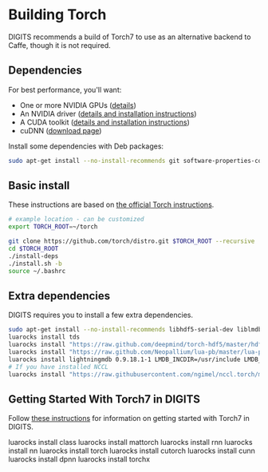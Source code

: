 # Building Torch

DIGITS recommends a build of Torch7 to use as an alternative backend to Caffe, though it is not required.

## Dependencies

For best performance, you'll want:

* One or more NVIDIA GPUs ([details](InstallCuda.md#gpu))
* An NVIDIA driver ([details and installation instructions](InstallCuda.md#driver))
* A CUDA toolkit ([details and installation instructions](InstallCuda.md#cuda-toolkit))
* cuDNN ([download page](https://developer.nvidia.com/cudnn))

Install some dependencies with Deb packages:
```sh
sudo apt-get install --no-install-recommends git software-properties-common
```

## Basic install

These instructions are based on [the official Torch instructions](http://torch.ch/docs/getting-started.html).
```sh
# example location - can be customized
export TORCH_ROOT=~/torch

git clone https://github.com/torch/distro.git $TORCH_ROOT --recursive
cd $TORCH_ROOT
./install-deps
./install.sh -b
source ~/.bashrc
```

## Extra dependencies

DIGITS requires you to install a few extra dependencies.

```sh
sudo apt-get install --no-install-recommends libhdf5-serial-dev liblmdb-dev
luarocks install tds
luarocks install "https://raw.github.com/deepmind/torch-hdf5/master/hdf5-0-0.rockspec"
luarocks install "https://raw.github.com/Neopallium/lua-pb/master/lua-pb-scm-0.rockspec"
luarocks install lightningmdb 0.9.18.1-1 LMDB_INCDIR=/usr/include LMDB_LIBDIR=/usr/lib/x86_64-linux-gnu
# If you have installed NCCL
luarocks install "https://raw.githubusercontent.com/ngimel/nccl.torch/master/nccl-scm-1.rockspec"
```

## Getting Started With Torch7 in DIGITS

Follow [these instructions](GettingStartedTorch.md) for information on getting started with Torch7 in DIGITS.


luarocks install class
luarocks install mattorch
luarocks install rnn
luarocks install nn
luarocks install torch
luarocks install cutorch
luarocks install cunn
luarocks install dpnn
luarocks install torchx
